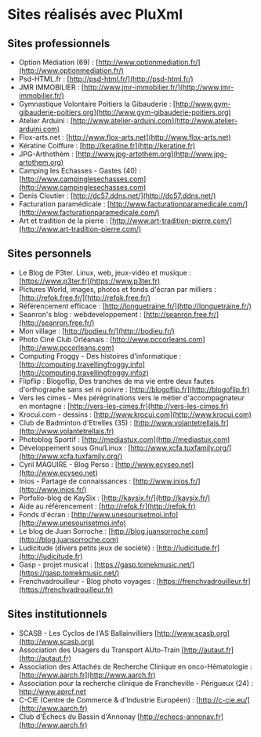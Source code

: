 # Sites réalisés avec PluXml

## Sites professionnels

* Option Médiation (69) : [http://www.optionmediation.fr/](http://www.optionmediation.fr/)
* Psd-HTML.fr : [http://psd-html.fr/](http://psd-html.fr/)
* JMR IMMOBILIER : [http://www.jmr-immobilier.fr/](http://www.jmr-immobilier.fr/)
* Gymnastique Volontaire Poitiers la Gibauderie : [http://www.gym-gibauderie-poitiers.org](http://www.gym-gibauderie-poitiers.org)
* Atelier Arduini : [http://www.atelier-arduini.com](http://www.atelier-arduini.com)
* Flox-arts.net : [http://www.flox-arts.net](http://www.flox-arts.net)
* Kératine Coiffure : [http://keratine.fr](http://keratine.fr)
* JPG-Arthothèm : [http://www.jpg-artothem.org](http://www.jpg-artothem.org)
* Camping les Echasses - Gastes (40) : [http://www.campinglesechasses.com](http://www.campinglesechasses.com)
* Denis Cloutier : [http://dc57.ddns.net/](http://dc57.ddns.net/)
* Facturation paramédicale : [http://www.facturationparamedicale.com/](http://www.facturationparamedicale.com/)
* Art et tradition de la pierre : [http://www.art-tradition-pierre.com/](http://www.art-tradition-pierre.com/)

## Sites personnels

* Le Blog de P3ter. Linux, web, jeux-vidéo et musique : [https://www.p3ter.fr](https://www.p3ter.fr)
* Pictures World, images, photos et fonds d'écran par milliers : [http://refok.free.fr/](http://refok.free.fr/)
* Référencement efficace : [http://longuetraine.fr/](http://longuetraine.fr/)
* Seanron's blog : webdeveloppement : [http://seanron.free.fr/](http://seanron.free.fr/)
* Mon village : [http://bodieu.fr/](http://bodieu.fr/)
* Photo Ciné Club Orléanais : [http://www.pccorleans.com](http://www.pccorleans.com)
* Computing Froggy - Des histoires d'informatique : [http://computing.travellingfroggy.info](http://computing.travellingfroggy.infoz)
* Flipflip : Blogoflip, Des tranches de ma vie entre deux fautes d'orthographe sans sel ni poivre : [http://blogoflip.fr](http://blogoflip.fr)
* Vers les cimes - Mes pérégrinations vers le métier d'accompagnateur en montagne : [http://vers-les-cimes.fr](http://vers-les-cimes.fr)
* Krocui.com - dessins : [http://www.krocui.com](http://www.krocui.com)
* Club de Badminton d'Etrelles (35) : [http://www.volantetrellais.fr](http://www.volantetrellais.fr)
* Photoblog Sportif : [http://mediastux.com](http://mediastux.com)
* Développement sous Gnu/Linux : [http://www.xcfa.tuxfamily.org/](http://www.xcfa.tuxfamily.org/)
* Cyril MAGUIRE - Blog Perso : [http://www.ecyseo.net](http://www.ecyseo.net)
* Inios - Partage de connaissances : [http://www.inios.fr/](http://www.inios.fr/)
* Porfolio-blog de KaySix : [http://kaysix.fr/](http://kaysix.fr/)
* Aide au référencement : [http://refok.fr](http://refok.fr)
* Fonds d'écran : [http://www.unesourisetmoi.info](http://www.unesourisetmoi.info)
* Le blog de Juan Sorroche : [http://blog.juansorroche.com](http://blog.juansorroche.com)
* Ludicitude (divers petits jeux de société) : [http://ludicitude.fr](http://ludicitude.fr)
* Gasp - projet musical : [https://gasp.tomekmusic.net/](https://gasp.tomekmusic.net/)
* Frenchvadrouilleur - Blog photo voyages : [https://frenchvadrouilleur.fr](https://frenchvadrouilleur.fr)

## Sites institutionnels

* SCASB - Les Cyclos de l'AS Ballainvilliers [http://www.scasb.org](http://www.scasb.org)
* Association des Usagers du Transport AUto-Train [http://autaut.fr](http://autaut.fr)
* Association des Attachés de Recherche Clinique en onco-Hématologie : [http://www.aarch.fr](http://www.aarch.fr)
* Association pour la recherche clinique de Francheville - Périgueux (24) : http://www.aprcf.net
* C-CIE (Centre de Commerce & d'Industrie Européen) : [http://c-cie.eu/](http://www.aarch.fr)
* Club d'Échecs du Bassin d'Annonay [http://echecs-annonay.fr](http://www.aarch.fr)
